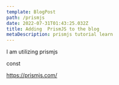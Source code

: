 ```yaml
---
template: BlogPost
path: /prismjs
date: 2022-07-31T01:43:25.032Z
title: Adding  PrismJS to the blog
metaDescription: prismjs tutorial learn
---
```

I am utilizing prismjs 

const 

https://prismjs.com/
